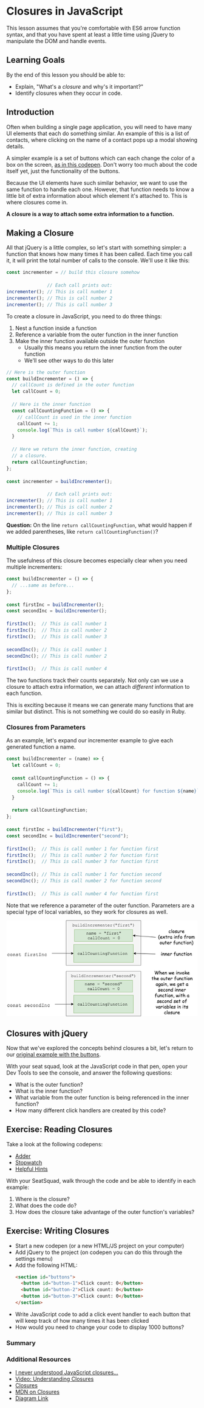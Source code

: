 # Closures in JavaScript

This lesson assumes that you're comfortable with ES6 arrow function syntax, and that you have spent at least a little time using jQuery to manipulate the DOM and handle events.

## Learning Goals
By the end of this lesson you should be able to:

- Explain, "What's a _closure_ and why's it important?"
- Identify closures when they occur in code.

## Introduction

Often when building a single page application, you will need to have many UI elements that each do something similar. An example of this is a list of contacts, where clicking on the name of a contact pops up a modal showing details.

A simpler example is a set of buttons which can each change the color of a box on the screen, [as in this codepen](https://codepen.io/adadev/pen/ZmbMdq). Don't worry too much about the code itself yet, just the functionality of the buttons.

Because the UI elements have such similar behavior, we want to use the same function to handle each one. However, that function needs to know a little bit of extra information about which element it's attached to. This is where closures come in.

**A closure is a way to attach some extra information to a function.**

## Making a Closure

All that jQuery is a little complex, so let's start with something simpler: a function that knows how many times it has been called. Each time you call it, it will print the total number of calls to the console. We'll use it like this:

```javascript
const incrementer = // build this closure somehow

               // Each call prints out:
incrementer(); // This is call number 1
incrementer(); // This is call number 2
incrementer(); // This is call number 3
```

To create a closure in JavaScript, you need to do three things:

1. Nest a function inside a function
1. Reference a variable from the outer function in the inner function
1. Make the inner function available outside the outer function
    - Usually this means you return the inner function from the outer function
    - We'll see other ways to do this later

```javascript
// Here is the outer function
const buildIncrementer = () => {
  // callCount is defined in the outer function
  let callCount = 0;

  // Here is the inner function
  const callCountingFunction = () => {
    // callCount is used in the inner function
    callCount += 1;
    console.log(`This is call number ${callCount}`);
  }

  // Here we return the inner function, creating
  // a closure.
  return callCountingFunction;
};

const incrementer = buildIncrementer();

               // Each call prints out:
incrementer(); // This is call number 1
incrementer(); // This is call number 2
incrementer(); // This is call number 3
```

**Question:** On the line `return callCountingFunction`, what would happen if we added parentheses, like `return callCountingFunction()`?

### Multiple Closures

The usefulness of this closure becomes especially clear when you need multiple incrementers:

```javascript
const buildIncrementer = () => {
  // ...same as before...
};

const firstInc = buildIncrementer();
const secondInc = buildIncrementer();

firstInc();  // This is call number 1
firstInc();  // This is call number 2
firstInc();  // This is call number 3

secondInc(); // This is call number 1
secondInc(); // This is call number 2

firstInc();  // This is call number 4
```

The two functions track their counts separately. Not only can we use a closure to attach extra information, we can attach _different_ information to each function.

This is exciting because it means we can generate many functions that are similar but distinct. This is not something we could do so easily in Ruby.

### Closures from Parameters

As an example, let's expand our incrementer example to give each generated function a name.

```javascript
const buildIncrementer = (name) => {
  let callCount = 0;

  const callCountingFunction = () => {
    callCount += 1;
    console.log(`This is call number ${callCount} for function ${name}`);
  }

  return callCountingFunction;
};

const firstInc = buildIncrementer("first");
const secondInc = buildIncrementer("second");

firstInc();  // This is call number 1 for function first
firstInc();  // This is call number 2 for function first
firstInc();  // This is call number 3 for function first

secondInc(); // This is call number 1 for function second
secondInc(); // This is call number 2 for function second

firstInc();  // This is call number 4 for function first
```

Note that we reference a parameter of the outer function. Parameters are a special type of local variables, so they work for closures as well.

![closure diagram](./images/closure-diagram.png)
<!-- https://www.draw.io/#G18RoR2FDhey0XMYD5GLZinnug9p2ksL2u -->

## Closures with jQuery

Now that we've explored the concepts behind closures a bit, let's return to our [original example with the buttons](https://codepen.io/adadev/pen/ZmbMdq).

With your seat squad, look at the JavaScript code in that pen, open your Dev Tools to see the console, and answer the following questions:

- What is the outer function?
- What is the inner function?
- What variable from the outer function is being referenced in the inner function?
- How many different click handlers are created by this code?

## Exercise: Reading Closures

Take a look at the following codepens:

- [Adder](https://codepen.io/adadev/pen/gXXaQm?editors=0010)
- [Stopwatch](https://codepen.io/adadev/pen/GwpXmJ?editors=1010)
- [Helpful Hints](https://codepen.io/adadev/pen/EbbVqq?editors=1010)

With your SeatSquad, walk through the code and be able to identify in each example:
1. Where is the closure?
2. What does the code do?
3. How does the closure take advantage of the outer function's variables?

## Exercise: Writing Closures

- Start a new codepen (or a new HTML/JS project on your computer)
- Add jQuery to the project (on codepen you can do this through the settings menu)
- Add the following HTML:
    ```html
    <section id="buttons">
      <button id="button-1">Click count: 0</button>
      <button id="button-2">Click count: 0</button>
      <button id="button-3">Click count: 0</button>
    </section>
    ```
- Write JavaScript code to add a click event handler to each button that will keep track of how many times it has been clicked
- How would you need to change your code to display 1000 buttons?

### Summary

### Additional Resources

- [I never understood JavaScript closures...](https://medium.com/dailyjs/i-never-understood-javascript-closures-9663703368e8)
- [Video: Understanding Closures](https://www.youtube.com/watch?v=rBBwrBRoOOY)
- [Closures](http://javascriptissexy.com/understand-javascript-closures-with-ease/)
- [MDN on Closures](https://developer.mozilla.org/en-US/docs/Web/JavaScript/Closures)
- [Diagram Link](https://www.lucidchart.com/invitations/accept/21e6a308-154a-47ef-980b-99a1917ce6af)
